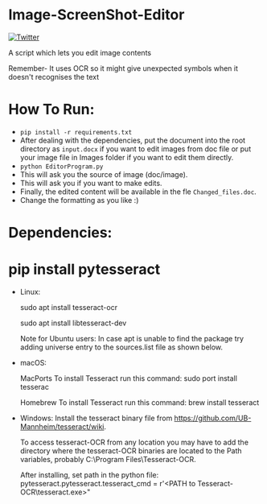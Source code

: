 # Image-ScreenShot-Editor
[![Twitter](https://img.shields.io/twitter/url/https/twitter.com/aadiltajani.svg?style=social&label=Follow%20%40tajani_aadil)](https://twitter.com/tajani_aadil)

A script which lets you edit image contents

Remember- It uses OCR so it might give unexpected symbols when it doesn't recognises the text

# How To Run:
  - `pip install -r requirements.txt`
  - After dealing with the dependencies, put the document into the root directory as `input.docx` if you want to edit images  from doc file or put your image file in Images folder if you want to edit them directly.
  - `python EditorProgram.py`
  - This will ask you the source of image (doc/image).
  - This will ask you if you want to make edits.
  - Finally, the edited content will be available in the fle `Changed_files.doc`.
  - Change the formatting as you like :)


# Dependencies:
# pip install pytesseract

- Linux:

  sudo apt install tesseract-ocr

  sudo apt install libtesseract-dev

  Note for Ubuntu users: In case apt is unable to find the package try adding universe entry to the sources.list file as shown below.




- macOS:

  MacPorts
  To install Tesseract run this command:
  sudo port install tesserac

  Homebrew
  To install Tesseract run this command:
  brew install tesseract




- Windows:
  Install the tesseract binary file from https://github.com/UB-Mannheim/tesseract/wiki.
  
  To access tesseract-OCR from any location you may have to add the directory where the tesseract-OCR binaries are located to the Path variables, probably C:\Program Files\Tesseract-OCR.
  
  After installing, set path in the python file: pytesseract.pytesseract.tesseract_cmd = r'<PATH to Tesseract-OCR\tesseract.exe>"
